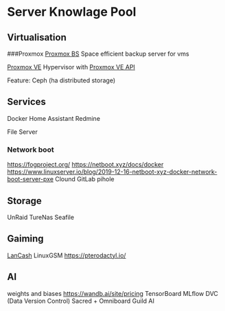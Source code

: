 # Server Knowlage Pool

## Virtualisation
###Proxmox
[Proxmox BS](https://www.proxmox.com/en/proxmox-backup-server/overview) Space efficient backup server for vms

[Proxmox VE](https://www.proxmox.com/en/proxmox-virtual-environment/overview) Hypervisor with [Proxmox VE API](https://pve.proxmox.com/wiki/Proxmox_VE_API)

Feature:
Ceph (ha distributed storage)

## Services

Docker
Home Assistant
Redmine

File Server
### Network boot
https://fogproject.org/
https://netboot.xyz/docs/docker
https://www.linuxserver.io/blog/2019-12-16-netboot-xyz-docker-network-boot-server-pxe
Clound
GitLab
pihole

## Storage
UnRaid
TureNas
Seafile

## Gaiming
[LanCash](https://lancache.net/)
LinuxGSM
https://pterodactyl.io/


## AI
weights and biases https://wandb.ai/site/pricing
TensorBoard
MLflow
DVC (Data Version Control)
Sacred + Omniboard
Guild AI
